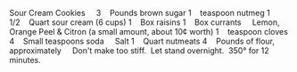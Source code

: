 Sour Cream Cookies
 
 
3    Pounds brown sugar
1    teaspoon nutmeg
1 1/2    Quart sour cream (6 cups)
1    Box raisins
1    Box currants 
    Lemon, Orange Peel & Citron (a small amount, about 10¢ worth)
1    teaspoon cloves
4    Small teaspoons soda
    Salt
1    Quart nutmeats
4    Pounds of flour, approximately
 
 
Don't make too stiff.  Let stand overnight.  350° for 12 minutes.
